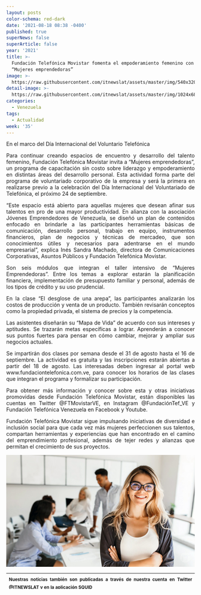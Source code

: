 ```yaml
---
layout: posts
color-schema: red-dark
date: '2021-08-18 08:38 -0400'
published: true
superNews: false
superArticle: false
year: '2021'
title: >-
  Fundación Telefónica Movistar fomenta el empoderamiento femenino con el taller
  “Mujeres emprendedoras”
image: >-
  https://raw.githubusercontent.com/itnewslat/assets/master/img/540x320/Mujer-emprendedora-p.jpg
detail-image: >-
  https://raw.githubusercontent.com/itnewslat/assets/master/img/1024x680/Mujer-emprendedora-g.jpg
categories:
  - Venezuela
tags:
  - Actualidad
week: '35'
---
```

<p style="text-align: justify;">En el marco del Día Internacional del Voluntario Telefónica</p>
<p style="text-align: justify;">Para continuar creando espacios de encuentro y desarrollo del talento femenino, Fundación Telefónica Movistar invita a “Mujeres emprendedoras”, un programa de capacitación sin costo sobre liderazgo y empoderamiento en distintas áreas del desarrollo personal. Esta actividad forma parte del programa de voluntariado corporativo de la empresa y será la primera en realizarse previo a la celebración del Día Internacional del Voluntariado de Telefónica, el próximo 24 de septiembre.</p>
<p style="text-align: justify;">“Este espacio está abierto para aquellas mujeres que desean afinar sus talentos en pro de una mayor productividad. En alianza con la asociación Jóvenes Emprendedores de Venezuela, se diseñó un plan de contenidos enfocado en brindarle a las participantes herramientas básicas de comunicación, desarrollo personal, trabajo en equipo, instrumentos financieros, plan de negocios y técnicas de mercadeo, que son conocimientos útiles y necesarios para adentrarse en el mundo empresarial”, explica Inés Sandra Machado, directora de Comunicaciones Corporativas, Asuntos Públicos y Fundación Telefónica Movistar.</p>
<p style="text-align: justify;">Son seis módulos que integran el taller intensivo de “Mujeres Emprendedoras”. Entre los temas a explorar estarán la planificación financiera, implementación de presupuesto familiar y personal, además de los tipos de crédito y su uso prudencial.</p>
<p style="text-align: justify;">En la clase “El desglose de una arepa”, las participantes analizarán los costos de producción y venta de un producto. También revisarán conceptos como la propiedad privada, el sistema de precios y la competencia.</p>
<p style="text-align: justify;">Las asistentes diseñarán su “Mapa de Vida” de acuerdo con sus intereses y aptitudes. Se trazarán metas específicas a lograr. Aprenderán a conocer sus puntos fuertes para pensar en cómo cambiar, mejorar y ampliar sus negocios actuales.</p>
<p style="text-align: justify;">Se impartirán dos clases por semana desde el 31 de agosto hasta el 16 de septiembre. La actividad es gratuita y las inscripciones estarán abiertas a partir del 18 de agosto. Las interesadas deben ingresar al portal web www.fundaciontelefonica.com.ve, para conocer los horarios de las clases que integran el programa y formalizar su participación.</p>
<p style="text-align: justify;">Para obtener más información y conocer sobre esta y otras iniciativas promovidas desde Fundación Telefónica Movistar, están disponibles las cuentas en Twitter @FTMovistarVE, en Instagram @FundaciónTef_VE y Fundación Telefónica Venezuela en Facebook y Youtube.</p>
<p style="text-align: justify;">Fundación Telefónica Movistar sigue impulsando iniciativas de diversidad e inclusión social para que cada vez más mujeres perfeccionen sus talentos, compartan herramientas y experiencias que han encontrado en el camino del emprendimiento profesional, además de tejer redes y alianzas que permitan el crecimiento de sus proyectos.</p>

![](https://raw.githubusercontent.com/itnewslat/assets/master/img/540x320/Mujer-emprendedora-p.jpg)

<table style="height: 42px;" width="569">
<tbody>
<tr>
<td style="text-align: justify;"><sub><strong>Nuestras noticias también son publicadas a través de nuestra cuenta en Twitter <a href="https://twitter.com/itnewslat?lang=es">@ITNEWSLAT</a> y en la aplicación <a href="https://squidapp.co/en/">SQUID</a></strong></sub></td>
</tr>
</tbody>
</table>
